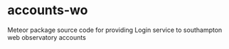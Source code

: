 # accounts-wo
Meteor package source code for providing Login service to southampton web observatory accounts 
